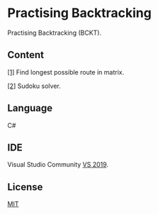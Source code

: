 # Practising Backtracking

Practising Backtracking (BCKT).

## Content

[[1]](/FindLongestPossibleRouteInMatrix) Find longest possible route in matrix.

[[2]](/SudokuSolver) Sudoku solver.




## Language
C#

## IDE

Visual Studio Community [VS 2019](https://visualstudio.microsoft.com/es/vs/).

## License
[MIT](https://choosealicense.com/licenses/mit/)
